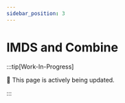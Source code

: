 ```yaml
---
sidebar_position: 3
---
```


# IMDS and Combine

:::tip[Work-In-Progress]

🚧 This page is actively being updated.

:::